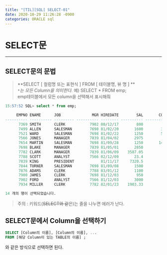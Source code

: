 ```yaml
---
title: "[TIL][SQL] SELECT-01"
date: 2020-10-29 11:26:28 -0900
categories: ORACLE sql
---
```


# SELECT문
---

## SELECT문의 문법
>**SELECT [ 컬럼명 또는 표현식 ]  FROM [ 테이블명, 뷰 명 ] **<br>
> _`*`는 모든 Column을 의미한다._
> 예) SELECT * FROM emp;<br>  emp테이블에서 모든 column을 선택해서 표시해줘

```sql
15:57:52 SQL> select * from emp;

     EMPNO ENAME      JOB              MGR HIREDATE        SAL       COMM     DEPTNO
---------- ---------- --------- ---------- -------- ---------- ---------- ----------
      7369 SMITH      CLERK           7902 80/12/17        800                    20
      7499 ALLEN      SALESMAN        7698 81/02/20       1600        300         30
      7521 WARD       SALESMAN        7698 81/02/22       1250        500         30
      7566 JONES      MANAGER         7839 81/04/02       2975                    20
      7654 MARTIN     SALESMAN        7698 81/09/28       1250       1400         30
      7698 BLAKE      MANAGER         7839 81/05/01       2850                    30
      7782 CLARK      MANAGER         7839 81/06/09    3587.05                    10
      7788 SCOTT      ANALYST         7566 82/12/09       23.4                    20
      7839 KING       PRESIDENT            81/11/17     7320.5                    10
      7844 TURNER     SALESMAN        7698 81/09/08       1500          0         30
      7876 ADAMS      CLERK           7788 83/01/12       1100                    20
      7900 JAMES      CLERK           7698 81/12/03        950                    30
      7902 FORD       ANALYST         7566 81/12/03       3000                    20
      7934 MILLER     CLERK           7782 82/01/23    1903.33                    10

14 개의 행이 선택되었습니다.
```

> 주의 : 키워드(~~SELECT와 같은~~)는 줄을 나누면 에러가 난다.


## SELECT문에서 Column을 선택하기

```sql
SELECT [Column의 이름], [Column의 이름], ...
FROM [해당 Column이 있는 TABLE의 이름] ;
```
와 같은 방식으로 선택하면 된다.
